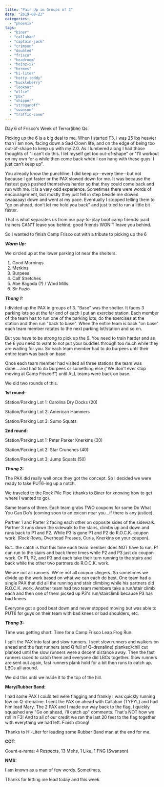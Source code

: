 ```yaml
---
title: "Pair Up in Groups of 3"
date: "2019-08-23"
categories: 
  - "phoenix"
tags: 
  - "biner"
  - "callahan"
  - "captain-jack"
  - "crimson"
  - "doubled"
  - "frisco"
  - "headroom"
  - "heinz-57"
  - "hermes"
  - "hi-liter"
  - "hotty-toddy"
  - "huckleberry"
  - "lookout"
  - "ollie"
  - "pbx"
  - "shipper"
  - "stroganoff"
  - "swanson"
  - "traffic-cone"
---
```


Day 6 of Frisco's Week of Terror(ible) Qs.

Picking up the 6 is a big deal to me. When I started F3, I was 25 lbs heavier than I am now, facing down a Sad Clown life, and on the edge of being too out-of-shape to keep up with my 2.0. As I lumbered along I had those thoughts of "I can't do this. I let myself get too out-of-shape" or "I'll workout on my own for a while then come back when I can hang with these guys. I just can't keep up".

You already know the punchline. I did keep up--every time--but not because I got faster or the PAX slowed down for me. It was because the fastest guys pushed themselves harder so that they could come back and run with me. It is a very odd experience. Sometimes there were words of encouragement, but mostly they just fell in step beside me slowed (waaaaay) down and went at my pace. Eventually I stopped telling them to "go on ahead, don't let me hold you back" and just tried to run a little bit faster.

That is what separates us from our pay-to-play boot camp friends: paid trainers CAN'T leave you behind, good friends WON'T leave you behind.

So I wanted to finish Camp Frisco out with a tribute to picking up the 6

**_Warm Up:_**

We circled up at the lower parking lot near the shelters.

1. Good Mornings
2. Merkins
3. Burpees
4. Calf Stretches
5. Abe Bagoda (?) / Wind Mills
6. Sir Fazio

**_Thang 1:_**

I divided up the PAX in groups of 3. "Base" was the shelter. It faces 3 parking lots so at the far end of each I put an exercise station. Each member of the team has to run one of the parking lots, do the exercises at the station and then run "back to base". When the entire team is back "on base" each team member rotates to the next parking lot/station and so on.

But you have to be strong to pick up the 6. You need to train harder and as the 6 you need to want to not put your buddies through too much while they are waiting for you. So each team member had to do burpees until their entire team was back on base.

Once each team member had visited all three stations the team was done....and had to do burpees or something else ("We don't ever stop moving at Camp Frisco!!") until ALL teams were back on base.

We did two rounds of this.

**1st round:**

Station/Parking Lot 1: Carolina Dry Docks (20)

Station/Parking Lot 2: American Hammers

Station/Parking Lot 3: Sumo Squats

**2nd round:**

Station/Parking Lot 1: Peter Parker Knerkins (30)

Station/Parking Lot 2: Star Crunches (40)

Station/Parking Lot 3: Jump Squats (50)

**_Thang 2:_**

The PAX did really well once they got the concept. So I decided we were ready to take PUT6-ing up a notch.

We traveled to the Rock Pile Pipe (thanks to Biner for knowing how to get where I wanted to go).

Same teams of three. Each team grabs TWO coupons for some Do What You Can Do's (coming soon to an exicon near you...if there is any justice).

Partner 1 and Parter 2 facing each other on opposite sides of the sidewalk. Partner 3 runs down the sidewalk to the stairs, climbs up and down and runs back to P1 and P2. While P3 is gone P1 and P2 do R.O.C.K. coupon work. (Rock Rows, Overhead Presses, Curls, Knerkins on your coupon).

But...the catch is that this time each team member does NOT have to run. P1 can run to the stairs and back three times while P2 and P3 just do coupon work. Or P1, P2, and P3 and each take their turn running to the stairs and back while the other two partners do R.O.C.K. work.

We are not all runners. We're not all coupon slingers. So sometimes we divide up the work based on what we can each do best. One team had a single PAX that did all the running and stair climbing while his partners did R.O.C.K. work. Another team had two team members take a run/stair climb each and then one of them picked up P3's run/stairclimb because P3 has bad knees.

Everyone got a good beat down and never stopped moving but was able to PUT6 for guys on their team with bad knees or bad shoulders, etc.

**_Thang 3:_**

Time was getting short. Time for a Camp Frisco Leap Frog Run.

I split the PAX into fast and slow runners. I sent slow runners and walkers on ahead and the fast runners (and Q full of Q-drenaline) planked/chill cut planked until the slow runners were a decent distance away. Then the fast runners raced to catch them and everyone did LBCs together. Slow runners are sent out again, fast runners plank hold for a bit then runs to catch up. LBCs all around.

We did this until we made it to the top of the hill.

**Mary/Rubber Band:**

I had some PAX I could tell were flagging and frankly I was quickly running low on Q-drenaline. I sent the PAX on ahead with Callahan (TYFYL) and had him lead Mary. The 2 PAX and I made our way back to the flag. I quickly squashed any "Go on ahead, I'll catch up" comments. That's NOT how we roll in F3! And to all of our credit we ran the last 20 feet to the flag together with everything we had left. Finish strong!

Thanks to Hi-Liter for leading some Rubber Band man at the end for me.

**COT:**

Count-a-rama: 4 Respects, 13 Mehs, 1 Like, 1 FNG (Swanson)

**NMS:**

I am known as a man of few words. Sometimes.

Thanks for letting me lead today and this week.
